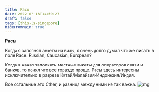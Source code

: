 ```yaml
---
title: Расы
date: 2022-07-18T14:59:27
draft: false
tags: [this-is-singapore]
hideFromMain: true
---
```

**Расы**

Когда я заполнял анкеты на визы, я очень долго думал что же писать в поле Race. Russian, Caucasian, European?

Когда я начал заполнять местные анкеты для операторов связи и банков, то понял что все гораздо проще. Расы здесь интересны исключительно в разрезе Китай/Малайзия-Индонезия/Индия.

Все остальные это Other, и разница между ними не так важна.
![img](/images/this-is-singapore/photos/photo_10@18-07-2022_14-59-27.jpg#center)
